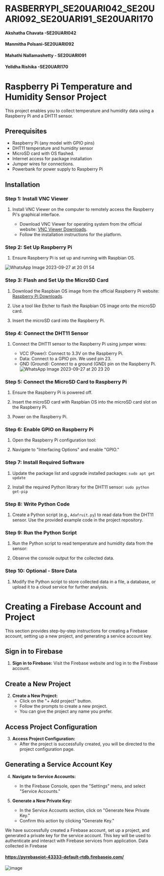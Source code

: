 # RASBERRYPI_SE20UARI042_SE20UARI092_SE20UARI91_SE20UARI170

#### Akshatha Chavata -SE20UARI042
#### Manmitha Polsani-SE20UARI092
#### Mahathi Nallamashetty - SE20UARI091
#### Yelldha Rishika -SE20UARI170

# Raspberry Pi Temperature and Humidity Sensor Project

This project enables you to collect temperature and humidity data using a Raspberry Pi and a DHT11 sensor.

## Prerequisites
- Raspberry Pi (any model with GPIO pins)
- DHT11 temperature and humidity sensor
- MicroSD card with OS flashed.
- Internet access for package installation
- Jumper wires for connections.
- Powerbank for power supply to Raspberry Pi

## Installation

### Step 1: Install VNC Viewer

1. Install VNC Viewer on the computer to remotely access the Raspberry Pi's graphical interface.

   - Download VNC Viewer for  operating system from the official website: [VNC Viewer Downloads](https://www.realvnc.com/en/connect/download/viewer/).
   - Follow the installation instructions for the platform.

### Step 2: Set Up Raspberry Pi

1. Ensure  Raspberry Pi is set up and running with Raspbian OS.


  ![WhatsApp Image 2023-09-27 at 20 01 54](https://github.com/Rishika0702/RASBERRYPI_SE20UARI042_SE20UARI092_SE20UARI91_SE20UARI170/assets/128787886/8c081822-57b1-4406-ab79-cf109f5dba25)


### Step 3: Flash and Set Up the MicroSD Card

1. Download the Raspbian OS image from the official Raspberry Pi website: [Raspberry Pi Downloads](https://www.raspberrypi.org/downloads/raspbian/).

2. Use a tool like Etcher to flash the Raspbian OS image onto the microSD card.

3. Insert the microSD card into the Raspberry Pi.

### Step 4: Connect the DHT11 Sensor

1. Connect the DHT11 sensor to the Raspberry Pi using jumper wires:

   - VCC (Power): Connect to 3.3V on the Raspberry Pi.
   - Data: Connect to a GPIO pin. We used pin 23.
   - GND (Ground): Connect to a ground (GND) pin on the Raspberry Pi.
![WhatsApp Image 2023-09-27 at 20 23 20](https://github.com/Rishika0702/RASBERRYPI_SE20UARI042_SE20UARI092_SE20UARI91_SE20UARI170/assets/128787886/b52ad712-66b6-40c0-9a40-927cdfcad97a)

### Step 5: Connect the MicroSD Card to Raspberry Pi

1. Ensure the Raspberry Pi is powered off.

2. Insert the microSD card with Raspbian OS into the microSD card slot on the Raspberry Pi.

3. Power on the Raspberry Pi.

### Step 6: Enable GPIO on Raspberry Pi

1. Open the Raspberry Pi configuration tool:


2. Navigate to "Interfacing Options" and enable "GPIO."

### Step 7: Install Required Software

1. Update the package list and upgrade installed packages:
 ```sudo apt get update```

3. Install the required Python library for the DHT11 sensor:
```sudo python get-pip```

### Step 8: Write Python Code

1. Create a Python script (e.g., `Adafruit.py`) to read data from the DHT11 sensor. Use the provided example code in the project repository.

### Step 9: Run the Python Script

1. Run the Python script to read temperature and humidity data from the sensor:


2. Observe the console output for the collected data.

### Step 10: Optional - Store Data

1. Modify the Python script to store collected data in a file, a database, or upload it to a cloud service for further analysis.


# Creating a Firebase Account and Project

This section provides step-by-step instructions for creating a Firebase account, setting up a new project, and generating a service account key.

## Sign in to Firebase

1. **Sign in to Firebase:** Visit the Firebase website and log in to the Firebase account.

## Create a New Project

2. **Create a New Project:**
   - Click on the "+ Add project" button.
   - Follow the prompts to create a new project.
   - You can give the project any name you prefer.

## Access Project Configuration

3. **Access Project Configuration:**
   - After the project is successfully created, you will be directed to the project configuration page.

## Generating a Service Account Key

4. **Navigate to Service Accounts:**
   - In the Firebase Console, open the "Settings" menu, and select "Service Accounts."

5. **Generate a New Private Key:**
   - In the Service Accounts section, click on "Generate New Private Key."
   - Confirm this action by clicking "Generate Key."

We have successfully created a Firebase account, set up a project, and generated a private key for the service account. This key will be used to authenticate and interact with Firebase services from application.
Data collected in Firebase
#### https://pyrebaseiot-43333-default-rtdb.firebaseio.com/ 
![image](https://github.com/Rishika0702/RASBERRYPI_SE20UARI042_SE20UARI092_SE20UARI91_SE20UARI170/assets/128787886/77378538-ebfb-41a4-9b84-00e65ff557c1)

